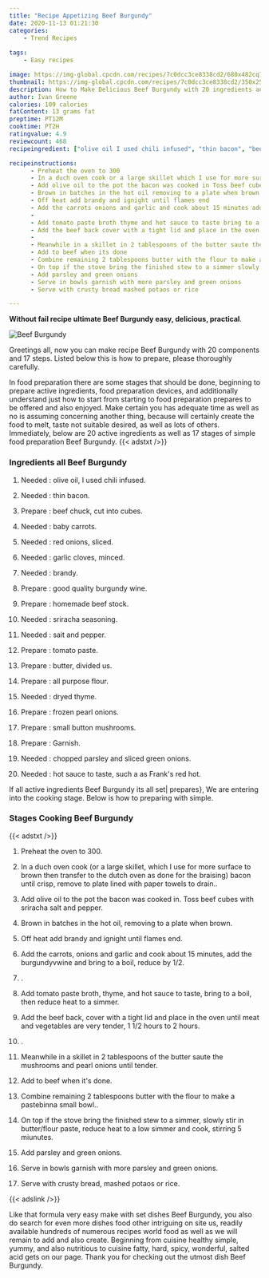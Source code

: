```yaml
---
title: "Recipe Appetizing Beef Burgundy"
date: 2020-11-13 01:21:30
categories:
    - Trend Recipes
    
tags:
    - Easy recipes

image: https://img-global.cpcdn.com/recipes/7c0dcc3ce8338cd2/680x482cq70/beef-burgundy-recipe-main-photo.jpg
thumbnail: https://img-global.cpcdn.com/recipes/7c0dcc3ce8338cd2/350x250cq70/beef-burgundy-recipe-main-photo.jpg
description: How to Make Delicious Beef Burgundy with 20 ingredients and 17 stages of easy cooking.
author: Ivan Greene
calories: 109 calories
fatContent: 13 grams fat
preptime: PT12M
cooktime: PT2H
ratingvalue: 4.9
reviewcount: 468
recipeingredient: ["olive oil I used chili infused", "thin bacon", "beef chuck cut into cubes", "baby carrots", "red onions sliced", "garlic cloves minced", "brandy", "good quality burgundy wine", "homemade beef stock", "sriracha seasoning", "sait and pepper", "tomato paste", "butter divided us", "all purpose flour", "dryed thyme", "frozen pearl onions", "small button mushrooms", "Garnish", "chopped parsley and sliced green onions", "hot sauce to taste such a as Franks red hot"]

recipeinstructions: 
      - Preheat the oven to 300 
      - In a duch oven cook or a large skillet which I use for more surface to brown then transfer to the dutch oven as done for the braising bacon until crisp remove to plate lined with paper towels to drain 
      - Add olive oil to the pot the bacon was cooked in Toss beef cubes with sriracha salt and pepper 
      - Brown in batches in the hot oil removing to a plate when brown 
      - Off heat add brandy and ignight until flames end 
      - Add the carrots onions and garlic and cook about 15 minutes add the burgundyvwine and bring to a boil reduce by 12 
      -  
      - Add tomato paste broth thyme and hot sauce to taste bring to a boil then reduce heat to a simmer 
      - Add the beef back cover with a tight lid and place in the oven until meat and vegetables are very tender 1 12 hours to 2 hours 
      -  
      - Meanwhile in a skillet in 2 tablespoons of the butter saute the mushrooms and pearl onions until tender 
      - Add to beef when its done 
      - Combine remaining 2 tablespoons butter with the flour to make a pastebinna small bowl 
      - On top if the stove bring the finished stew to a simmer slowly stir in butterflour paste reduce heat to a low simmer and cook stirring 5 miunutes 
      - Add parsley and green onions 
      - Serve in bowls garnish with more parsley and green onions 
      - Serve with crusty bread mashed potaos or rice

---
```




**Without fail recipe ultimate Beef Burgundy easy, delicious, practical**. 


![Beef Burgundy](https://img-global.cpcdn.com/recipes/7c0dcc3ce8338cd2/680x482cq70/beef-burgundy-recipe-main-photo.jpg "Beef Burgundy")




Greetings all, now you can make recipe Beef Burgundy with 20 components and 17 steps. Listed below this is how to prepare, please thoroughly carefully.

In food preparation there are some stages that should be done, beginning to prepare active ingredients, food preparation devices, and additionally understand just how to start from starting to food preparation prepares to be offered and also enjoyed. Make certain you has adequate time as well as no is assuming concerning another thing, because will certainly create the food to melt, taste not suitable desired, as well as lots of others. Immediately, below are 20 active ingredients as well as 17 stages of simple food preparation Beef Burgundy.
{{< adstxt />}}

### Ingredients all Beef Burgundy


1. Needed  : olive oil, I used chili infused.

1. Needed  : thin bacon.

1. Prepare  : beef chuck, cut into cubes.

1. Needed  : baby carrots.

1. Needed  : red onions, sliced.

1. Needed  : garlic cloves, minced.

1. Needed  : brandy.

1. Prepare  : good quality burgundy wine.

1. Prepare  : homemade beef stock.

1. Needed  : sriracha seasoning.

1. Needed  : sait and pepper.

1. Prepare  : tomato paste.

1. Prepare  : butter, divided us.

1. Prepare  : all purpose flour.

1. Needed  : dryed thyme.

1. Prepare  : frozen pearl onions.

1. Prepare  : small button mushrooms.

1. Prepare  : Garnish.

1. Needed  : chopped parsley and sliced green onions.

1. Needed  : hot sauce to taste, such a as Frank&#39;s red hot.



If all active ingredients Beef Burgundy its all set| prepares}, We are entering into the cooking stage. Below is how to preparing with simple.

### Stages Cooking Beef Burgundy

{{< adstxt />}}


1. Preheat the oven to 300.



1. In a duch oven cook (or a large skillet, which I use for more surface to brown then transfer to the dutch oven as done for the braising) bacon until crisp, remove to plate lined with paper towels to drain..



1. Add olive oil to the pot the bacon was cooked in. Toss beef cubes with sriracha salt and pepper.



1. Brown in batches in the hot oil, removing to a plate when brown.



1. Off heat add brandy and ignight until flames end.



1. Add the carrots, onions and garlic and cook about 15 minutes, add the burgundyvwine and bring to a boil, reduce by 1/2.



1. .



1. Add tomato paste broth, thyme, and hot sauce to taste, bring to a boil, then reduce heat to a simmer.



1. Add the beef back, cover with a tight lid and place in the oven until meat and vegetables are very tender, 1 1/2 hours to 2 hours.



1. .



1. Meanwhile in a skillet in 2 tablespoons of the butter saute the mushrooms and pearl onions until tender.



1. Add to beef when it&#39;s done.



1. Combine remaining 2 tablespoons butter with the flour to make a pastebinna small bowl..



1. On top if the stove bring the finished stew to a simmer, slowly stir in butter/flour paste, reduce heat to a low simmer and cook, stirring 5 miunutes.



1. Add parsley and green onions.



1. Serve in bowls garnish with more parsley and green onions.



1. Serve with crusty bread, mashed potaos or rice.





{{< adslink />}}

Like that formula very easy make with set dishes Beef Burgundy, you also do search for even more dishes food other intriguing on site us, readily available hundreds of numerous recipes world food as well as we will remain to add and also create. Beginning from cuisine healthy simple, yummy, and also nutritious to cuisine fatty, hard, spicy, wonderful, salted acid gets on our page. Thank you for checking out the utmost dish Beef Burgundy.
